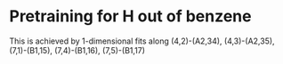 # Pretraining for H out of benzene
This is achieved by 1-dimensional fits along (4,2)-(A2,34), (4,3)-(A2,35), (7,1)-(B1,15), (7,4)-(B1,16), (7,5)-(B1,17)
